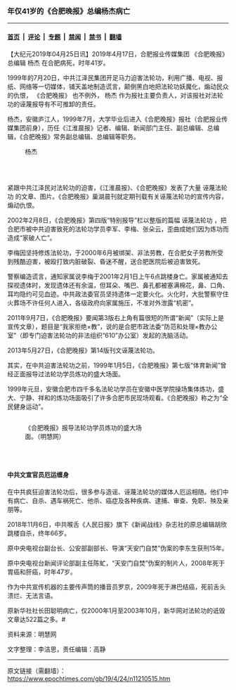 ### 年仅41岁的《合肥晚报》总编杨杰病亡

---

#### [首页](../../../..?n11210515) &nbsp;|&nbsp; [评论](../../../../../epoch-comment?n11210515) &nbsp;|&nbsp; [专题](../../../../../epoch-special?n11210515) &nbsp;|&nbsp; [禁闻](../../../../../epoch-news?n11210515) &nbsp;|&nbsp; [禁书](../../../../../books?n11210515) &nbsp;|&nbsp; [翻墙](https://github.com/gfw-breaker/nogfw/blob/master/README.md?n11210515)


<div class="post_content" id="artbody" itemprop="articleBody">
 <!-- article content begin -->
 <p>
  【大纪元2019年04月25日讯】2019年4月17日，合肥报业传媒集团
  <ok href="https://www.epochtimes.com/gb/tag/%E3%80%8A%E5%90%88%E8%82%A5%E6%99%9A%E6%8A%A5%E3%80%8B.html">
   《合肥晚报》
  </ok>
  总编辑
  <ok href="https://www.epochtimes.com/gb/tag/%E6%9D%A8%E6%9D%B0.html">
   杨杰
  </ok>
  在合肥病死，时年41岁。
 </p>
 <p>
  1999年的7月20日，中共江泽民集团开足马力迫害法轮功，利用广播、电视、报纸、网络等一切媒体，铺天盖地制造谎言，颠倒黑白地把法轮功妖魔化，煽动民众的仇恨，
  <ok href="https://www.epochtimes.com/gb/tag/%E3%80%8A%E5%90%88%E8%82%A5%E6%99%9A%E6%8A%A5%E3%80%8B.html">
   《合肥晚报》
  </ok>
  也不例外，
  <ok href="https://www.epochtimes.com/gb/tag/%E6%9D%A8%E6%9D%B0.html">
   杨杰
  </ok>
  作为报社主要负责人，对该报社对法轮功的诬蔑报导有不可推卸的责任。
 </p>
 <p>
  杨杰，安徽庐江人，1999年7月，大学毕业后进入《合肥晚报》报社（合肥报业传媒集团前身），历任《江淮晨报》记者、编辑、新闻部门主任、副总编辑、总编辑，《合肥晚报》常务副总编辑、总编辑等职务。
 </p>
 <figure aria-describedby="caption-attachment-11210651" class="wp-caption aligncenter" id="attachment_11210651" style="width: 113px">
  <ok href="https://i.epochtimes.com/assets/uploads/2019/04/da496414d54a5193ea767930e783dd92.jpg" target="_blank">
   <img alt="" class="wp-image-11210651" src="https://i.epochtimes.com/assets/uploads/2019/04/da496414d54a5193ea767930e783dd92.jpg"/>
  </ok>
  <br/><figcaption class="wp-caption-text" id="caption-attachment-11210651">
   杨杰
  </figcaption><br/>
 </figure><br/>
 <p>
  紧跟中共江泽民对法轮功的迫害，《江淮晨报》、《合肥晚报》发表了大量
  <ok href="https://www.epochtimes.com/gb/tag/%E8%AF%AC%E8%94%91%E6%B3%95%E8%BD%AE%E5%8A%9F.html">
   诬蔑法轮功
  </ok>
  的文章、图片。《合肥晚报》巢湖晨刊就定期刊载有关诬蔑法轮功的宣传内容，煽动仇恨。
 </p>
 <p>
  2002年2月8日，《合肥晚报》第四版“特别报导”栏以整版的篇幅
  <ok href="https://www.epochtimes.com/gb/tag/%E8%AF%AC%E8%94%91%E6%B3%95%E8%BD%AE%E5%8A%9F.html">
   诬蔑法轮功
  </ok>
  ，把合肥市被中共迫害致死的法轮功学员李军、李梅、张朵云，歪曲成她们因为炼功而造成“家破人亡”。
 </p>
 <p>
  李梅因坚持修炼法轮功，于2000年6月被绑架、非法劳教，在合肥女子劳教所受到残酷迫害，被殴打致内脏破裂、昏迷不醒，送合肥医院后被迫害致死。
 </p>
 <p>
  警察编造谎言，通知家属说李梅于2001年2月1日上午6点跳楼身亡。家属被通知去探视遗体时，发现遗体还有余温，但耳朵、嘴巴、鼻孔都被塞满棉花，鼻、口角、耳均隐约可见血迹。中共政法委官员坚持遗体一定要火化。火化时，大批警察守住火葬场不许任何人进入，各级政府向家属施压，不准对外泄露“机密”。
 </p>
 <p>
  2011年9月7日，《合肥晚报》要闻第3版右上角有篇很短的所谓“新闻”（实际上是宣传文章），题目是“我家拒绝×教”，说的是合肥市政法委“防范和处理×教办公室”（即专门迫害法轮功的非法组织“610”办公室）发起的洗脑活动。
 </p>
 <p>
  2013年5月27日，《合肥晚报》第14版刊文诬蔑法轮功。
 </p>
 <p>
  其实，在中共迫害法轮功之前，1999年1月5日，《合肥晚报》第七版“体育新闻”曾经正面报导过法轮功学员炼功的盛大场面。
 </p>
 <p>
  1999年元旦，安徽合肥市四千多名法轮功学员在安徽中医学院操场集体炼功，盛大、宁静、祥和的炼功场面吸引了许多合肥市民现场观看。《合肥晚报》称之为“全民健身运动”。
 </p>
 <p>
  <ok href="https://i.epochtimes.com/assets/uploads/2019/04/2019-4-21-203358-1.jpg">
   <img alt="" class="size-full wp-image-11210593 aligncenter" src="https://i.epochtimes.com/assets/uploads/2019/04/2019-4-21-203358-1.jpg"/>
  </ok>
 </p>
 <figure aria-describedby="caption-attachment-11210592" class="wp-caption aligncenter" id="attachment_11210592" style="width: 280px">
  <ok href="https://i.epochtimes.com/assets/uploads/2019/04/2019-4-21-203358-0.jpg" target="_blank">
   <img alt="" class="wp-image-11210592 size-full" src="https://i.epochtimes.com/assets/uploads/2019/04/2019-4-21-203358-0.jpg"/>
  </ok>
  <br/><figcaption class="wp-caption-text" id="caption-attachment-11210592">
   《合肥晚报》报导法轮功学员炼功的盛大场面。（明慧网）
  </figcaption><br/>
 </figure><br/>
 <h4>
  中共文宣官员厄运缠身
 </h4>
 <p>
  在中共疯狂迫害法轮功后，很多参与造谣、诬蔑法轮功的媒体人厄运相随。他们中有病亡、自杀、遇车祸死亡、他杀、癌症及各种疾病、逮捕、审查、免职、殃及亲朋等。
 </p>
 <p>
  2018年11月6日，中共喉舌《人民日报》旗下《新闻战线》杂志社的原总编辑胡欣跳楼自杀，终年66岁。
 </p>
 <p>
  原中央电视台副台长、公安部副部长、导演“天安门自焚”伪案的李东生获刑15年。
 </p>
 <p>
  原中央电视台新闻评论部副主任陈虻，“天安门自焚”伪案的制片人，2008年死于胃癌和肝癌，时年47岁。
 </p>
 <p>
  作为中共宣传机器的主要传声筒的播音员罗京，2009年死于淋巴结癌，死前舌头溃烂、无法言语。
 </p>
 <p>
  原新华社社长田聪明病亡，仅2000年1月至2003年10月，新华网对法轮功的诋毁文章达522篇之多。#
 </p>
 <p>
  资料来源：明慧网
 </p>
 <p>
  文字整理：李洁思，责任编辑：高静
 </p>
 <!-- article content end -->
 <div id="below_article_ad">
 </div>
</div>


---

原文链接（需翻墙）：https://www.epochtimes.com/gb/19/4/24/n11210515.htm